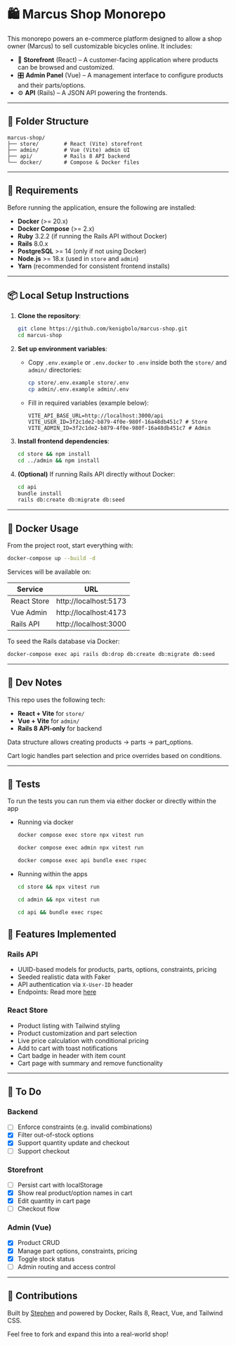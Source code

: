 # 🛍 Marcus Shop Monorepo

This monorepo powers an e-commerce platform designed to allow a shop owner (Marcus) to sell customizable bicycles online. It includes:

- 🏬 **Storefront** (React) – A customer-facing application where products can be browsed and customized.
- 🎛 **Admin Panel** (Vue) – A management interface to configure products and their parts/options.
- ⚙️ **API** (Rails) – A JSON API powering the frontends.

---

## 📁 Folder Structure

```
marcus-shop/
├── store/        # React (Vite) storefront
├── admin/        # Vue (Vite) admin UI
├── api/          # Rails 8 API backend
└── docker/       # Compose & Docker files
```

---

## 🔧 Requirements

Before running the application, ensure the following are installed:

- **Docker** (>= 20.x)
- **Docker Compose** (>= 2.x)
- **Ruby** 3.2.2 (if running the Rails API without Docker)
- **Rails** 8.0.x
- **PostgreSQL** >= 14 (only if not using Docker)
- **Node.js** >= 18.x (used in `store` and `admin`)
- **Yarn** (recommended for consistent frontend installs)

---

## 📦 Local Setup Instructions

1. **Clone the repository**:

   ```bash
   git clone https://github.com/kenigbolo/marcus-shop.git
   cd marcus-shop
   ```

2. **Set up environment variables**:

   - Copy `.env.example` or `.env.docker` to `.env` inside both the `store/` and `admin/` directories:
      ```bash
      cp store/.env.example store/.env
      cp admin/.env.example admin/.env
      ```

   - Fill in required variables (example below):
      ```env
      VITE_API_BASE_URL=http://localhost:3000/api
      VITE_USER_ID=3f2c1de2-b879-4f0e-980f-16a48db451c7 # Store
      VITE_ADMIN_ID=3f2c1de2-b879-4f0e-980f-16a48db451c7 # Admin
      ```

3. **Install frontend dependencies**:

   ```bash
   cd store && npm install
   cd ../admin && npm install
   ```

4. **(Optional)** If running Rails API directly without Docker:

   ```bash
   cd api
   bundle install
   rails db:create db:migrate db:seed
   ```

---

## 🐳 Docker Usage

From the project root, start everything with:

```bash
docker-compose up --build -d
```

Services will be available on:

| Service       | URL                   |
|---------------|------------------------|
| React Store   | http://localhost:5173  |
| Vue Admin     | http://localhost:4173  |
| Rails API     | http://localhost:3000  |

To seed the Rails database via Docker:

```bash
docker-compose exec api rails db:drop db:create db:migrate db:seed
```

---

## 🧪 Dev Notes

This repo uses the following tech:

- **React + Vite** for `store/`
- **Vue + Vite** for `admin/`
- **Rails 8 API-only** for backend

Data structure allows creating products → parts → part_options.

Cart logic handles part selection and price overrides based on conditions.

---

## 🧪 Tests

To run the tests you can run them via either docker or directly within the app

- Running via docker
   ```bash
   docker compose exec store npx vitest run
   ```
   ```bash
   docker compose exec admin npx vitest run
   ```
   ```bash
   docker compose exec api bundle exec rspec
   ```
- Running within the apps
   ```bash
   cd store && npx vitest run
   ```
   ```bash
   cd admin && npx vitest run
   ```
   ```bash
   cd api && bundle exec rspec
   ```

## 🧩 Features Implemented

### Rails API
- UUID-based models for products, parts, options, constraints, pricing
- Seeded realistic data with Faker
- API authentication via `X-User-ID` header
- Endpoints: Read more [here](./API.md)


### React Store
- Product listing with Tailwind styling
- Product customization and part selection
- Live price calculation with conditional pricing
- Add to cart with toast notifications
- Cart badge in header with item count
- Cart page with summary and remove functionality

---

## 📝 To Do

### Backend
- [ ] Enforce constraints (e.g. invalid combinations)
- [x] Filter out-of-stock options
- [x] Support quantity update and checkout
- [ ] Support checkout

### Storefront
- [ ] Persist cart with localStorage
- [x] Show real product/option names in cart
- [x] Edit quantity in cart page
- [ ] Checkout flow

### Admin (Vue)
- [x] Product CRUD
- [x] Manage part options, constraints, pricing
- [x] Toggle stock status
- [ ] Admin routing and access control

---

## 🤝 Contributions

Built by [Stephen](https://github.com/kenigbolo) and powered by Docker, Rails 8, React, Vue, and Tailwind CSS.

Feel free to fork and expand this into a real-world shop!

